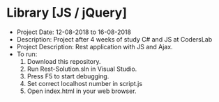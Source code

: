 # Library [JS / jQuery]
- Project Date: 12-08-2018 to 16-08-2018
- Description: Project after 4 weeks of study C# and JS at CodersLab
- Project Description: Rest application with JS and Ajax.
- To run:
  1) Download this repository.
  2) Run Rest-Solution.sln in Visual Studio.
  3) Press F5 to start debugging.
  4) Set correct localhost number in script.js
  5) Open index.html in your web browser.
